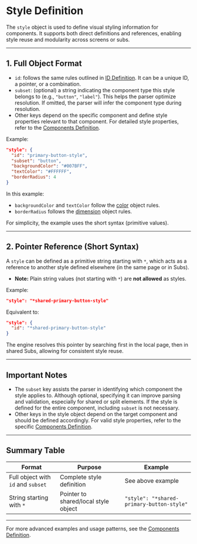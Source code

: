 # Style Definition

The `style` object is used to define visual styling information for components. It supports both direct definitions and references, enabling style reuse and modularity across screens or subs.

---

## 1. Full Object Format

- `id`: follows the same rules outlined in [ID Definition](id.md). It can be a unique ID, a pointer, or a combination.
- `subset`: (optional) a string indicating the component type this style belongs to (e.g., `"button"`, `"label"`). This helps the parser optimize resolution. If omitted, the parser will infer the component type during resolution.
- Other keys depend on the specific component and define style properties relevant to that component. For detailed style properties, refer to the [Components Definition](../components-definition/index.md).

Example:

```json
"style": {
  "id": "primary-button-style",
  "subset": "button",
  "backgroundColor": "#007BFF",
  "textColor": "#FFFFFF",
  "borderRadius": 4
}
```

In this example:

- `backgroundColor` and `textColor` follow the [color](color.md) object rules.
- `borderRadius` follows the [dimension](dimension.md) object rules.

For simplicity, the example uses the short syntax (primitive values).

---

## 2. Pointer Reference (Short Syntax)

A `style` can be defined as a primitive string starting with `*`, which acts as a reference to another style defined elsewhere (in the same page or in Subs).

- **Note:** Plain string values (not starting with `*`) are **not allowed** as styles.

Example:

```json
"style": "*shared-primary-button-style"
```

Equivalent to:

```json
"style": {
  "id": "*shared-primary-button-style"
}
```

The engine resolves this pointer by searching first in the local page, then in shared Subs, allowing for consistent style reuse.

---

## Important Notes

- The `subset` key assists the parser in identifying which component the style applies to. Although optional, specifying it can improve parsing and validation, especially for shared or split elements. If the style is defined for the entire component, including `subset` is not necessary.
- Other keys in the style object depend on the target component and should be defined accordingly. For valid style properties, refer to the specific [Components Definition](../components-definition/index.md).

---

## Summary Table

| Format                          | Purpose                               | Example                                   |
|---------------------------------|-------------------------------------|-------------------------------------------|
| Full object with `id` and `subset` | Complete style definition             | See above example                         |
| String starting with `*`          | Pointer to shared/local style object  | `"style": "*shared-primary-button-style"` |

---

For more advanced examples and usage patterns, see the [Components Definition](../components-definition/index.md).
